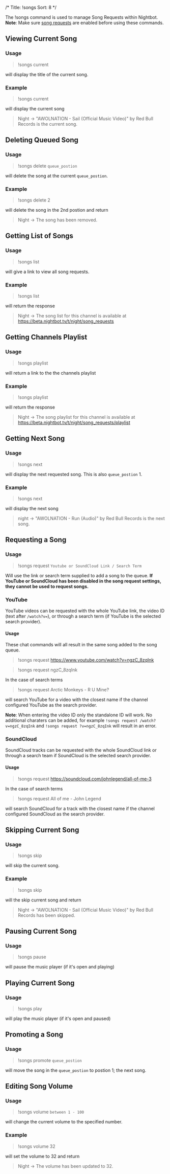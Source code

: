 /*
Title: !songs
Sort: 8
*/

The !songs command is used to manage Song Requests within Nightbot. **Note**: Make sure [song requests](https://beta.nightbot.tv/song_requests) are enabled before using these commands.

## Viewing Current Song

### Usage 

> !songs current

will display the title of the current song. 

### Example

> !songs current

will display the current song

> Night -> "AWOLNATION - Sail (Official Music Video)" by Red Bull Records is the current song.

## Deleting Queued Song

### Usage 

> !songs delete `queue_postion`

will delete the song at the current `queue_postion`.

### Example

> !songs delete 2

will delete the song in the 2nd postion and return

> Night -> The song has been removed.

## Getting List of Songs

### Usage 

> !songs list

will give a link to view all song requests.

### Example

> !songs list

will return the response

> Night -> The song list for this channel is available at https://beta.nightbot.tv/t/night/song_requests

## Getting Channels Playlist

### Usage

> !songs playlist

will return a link to the the channels playlist

### Example

> !songs playlist

will return the response

> Night -> The song playlist for this channel is available at https://beta.nightbot.tv/t/night/song_requests/playlist

## Getting Next Song

### Usage 

> !songs next

will display the next requested song. This is also `queue_postion` 1.

### Example

> !songs next

will display the next song

> night -> "AWOLNATION - Run (Audio)" by Red Bull Records is the next song.

## Requesting a Song

### Usage 

> !songs request `Youtube or SoundCloud Link / Search Term`

Will use the link or search term supplied to add a song to the queue. **If YouTube or SoundCloud has been disabled in the song request settings, they cannot be used to request songs.**

### YouTube

YouTube videos can be requested with the whole YouTube link, the video ID (text after `/watch?v=`), or through a search term (if YouTube is the selected search provider).

#### Usage

These chat commands will all result in the same song added to the song queue.

> !songs request https://www.youtube.com/watch?v=ngzC_8zqInk

> !songs request ngzC_8zqInk

In the case of search terms

> !songs request Arctic Monkeys - R U Mine?

will search YouTube for a video with the closest name if the channel configured YouTube as the search provider. 

**Note**: When entering the video ID only the standalone ID will work. No additional charaters can be added, for example `!songs request /watch?v=ngzC_8zqInk` and `!songs request ?v=ngzC_8zqInk` will result in an error.

### SoundCloud

SoundCloud tracks can be requested with the whole SoundCloud link or through a search team if SoundCloud is the selected search provider.

#### Usage

> !songs request https://soundcloud.com/johnlegend/all-of-me-3

In the case of search terms

> !songs request All of me - John Legend

will search SoundCloud for a track with the closest name if the channel configured SoundCloud as the search provider.

## Skipping Current Song

### Usage 

> !songs skip

will skip the current song.

### Example

> !songs skip

will the skip current song and return

> Night -> "AWOLNATION - Sail (Official Music Video)" by Red Bull Records has been skipped.

## Pausing Current Song

### Usage 

> !songs pause

will pause the music player (if it's open and playing)

## Playing Current Song

### Usage 

> !songs play

will play the music player (if it's open and paused)

## Promoting a Song

### Usage 

> !songs promote `queue_postion`

will move the song in the `queue_postion` to postion 1; the next song.

## Editing Song Volume

### Usage 

> !songs volume `between 1 - 100`

will change the current volume to the specified number.

### Example

> !songs volume 32

will set the volume to 32 and return

> Night -> The volume has been updated to 32.